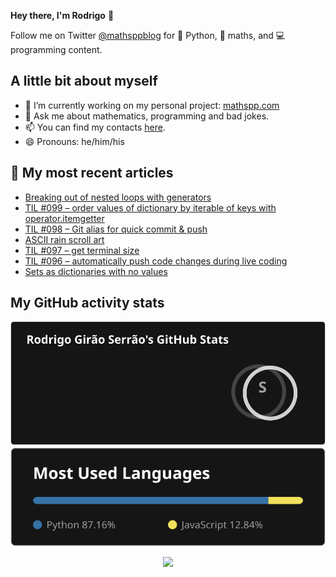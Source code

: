 **Hey there, I'm Rodrigo** 👋

Follow me on Twitter [@mathsppblog][twitter] for 🐍 Python, 🧠 maths, and 💻 programming content.


## A little bit about myself

- 🔭 I’m currently working on my personal project: [mathspp.com](https://mathspp.com)
- 💬 Ask me about mathematics, programming and bad jokes.
- 📫 You can find my contacts [here](https://mathspp.com/about#contacts).
- 😄 Pronouns: he/him/his


## 📖 My most recent articles

<!-- BLOG-POST-LIST:START -->
- [Breaking out of nested loops with generators](https://mathspp.com/blog/breaking-out-of-nested-loops-with-generators)
- [TIL #099 – order values of dictionary by iterable of keys with operator.itemgetter](https://mathspp.com/blog/til/order-values-of-dictionary-by-iterable-of-keys-with-operator.itemgetter)
- [TIL #098 – Git alias for quick commit &amp; push](https://mathspp.com/blog/til/git-alias-for-quick-commit-and-push)
- [ASCII rain scroll art](https://mathspp.com/blog/ascii-rain-scroll-art)
- [TIL #097 – get terminal size](https://mathspp.com/blog/til/get-terminal-size)
- [TIL #096 – automatically push code changes during live coding](https://mathspp.com/blog/til/automatically-push-code-changes-during-live-coding)
- [Sets as dictionaries with no values](https://mathspp.com/blog/sets-as-dictionaries-with-no-values)
<!-- BLOG-POST-LIST:END -->


##  My GitHub activity stats

<!-- Thanks to ofek! -->

<img src="general_stats.svg" alt="GitHub Statistics" loading="lazy">

<img src="language_stats.svg" alt="Top Languages" loading="lazy">

<p align='center'><img src='https://visitor-badge.laobi.icu/badge?page_id=RodrigoGiraoSerrao'></p>

[twitter]: https://twitter.com/mathsppblog
